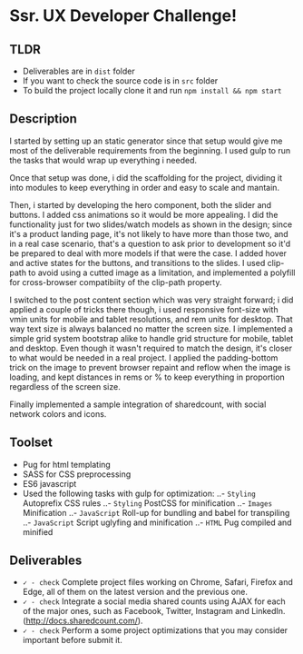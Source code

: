 # Ssr. UX Developer Challenge!

## TLDR
* Deliverables are in `dist` folder
* If you want to check the source code is in `src` folder
* To build the project locally clone it and run `npm install && npm start`

## Description
I started by setting up an static generator since that setup would give me most of the deliverable requirements from the beginning. I used gulp to run the tasks that would wrap up everything i needed.

Once that setup was done, i did the scaffolding for the project, dividing it into modules to keep everything in order and easy to scale and mantain.

Then, i started by developing the hero component, both the slider and buttons. I added css animations so it would be more appealing. I did the functionality  just for two slides/watch models as shown in the design; since it's a product landing page, it's not likely to have more than those two, and in a real case scenario, that's a question to ask prior to development so it'd be prepared to deal with more models if that were the case. I added hover and active states for the buttons, and transitions to the slides. I used clip-path to avoid using a cutted image as a limitation, and implemented a polyfill for cross-browser compatibiity of the clip-path property.

I switched to the post content section which was very straight forward; i did applied a couple of tricks there though, i used responsive font-size with vmin units for mobile and tablet resolutions, and rem units for desktop. That way text size is always balanced no matter the screen size. I implemented a simple grid system bootstrap alike to handle grid structure for mobile, tablet and desktop. Even though it wasn't required to match the design, it's closer to what would be needed in a real project. I applied the padding-bottom trick on the image to prevent browser repaint and reflow when the image is loading, and kept distances in rems or % to keep everything in proportion regardless of the screen size.

Finally implemented a sample integration of sharedcount, with social network colors and icons.

## Toolset
* Pug for html templating
* SASS for CSS preprocessing
* ES6 javascript
* Used the following tasks with gulp for optimization:
  ..- `Styling` Autoprefix CSS rules
  ..- `Styling` PostCSS for minification
  ..- `Images` Minification
  ..- `JavaScript` Roll-up for bundling and babel for transpiling
  ..- `JavaScript` Script uglyfing and minification
  ..- `HTML` Pug compiled and minified
 
## Deliverables
* `✓ - check` Complete project files working on Chrome, Safari, Firefox and Edge, all of them on the latest version and the previous one.
* `✓ - check` Integrate a social media shared counts using AJAX for each of the major ones, such as Facebook, Twitter, Instagram and LinkedIn. (http://docs.sharedcount.com/).
* `✓ - check` Perform a some project optimizations that you may consider important before submit it.
